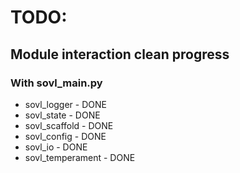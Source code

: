 # TODO:

## Module interaction clean progress

### With sovl_main.py

- sovl_logger - DONE
- sovl_state - DONE
- sovl_scaffold - DONE
- sovl_config - DONE
- sovl_io - DONE
- sovl_temperament - DONE
